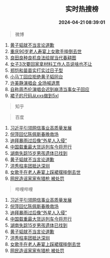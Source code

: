 <div align="center"><h2>实时热搜榜</h2><h4>2024-04-21 08:39:01</h4></div>

> 微博  

1. [黄子韬就不当言论道歉](https://s.weibo.com/weibo?q=%23%E9%BB%84%E5%AD%90%E9%9F%AC%E5%B0%B1%E4%B8%8D%E5%BD%93%E8%A8%80%E8%AE%BA%E9%81%93%E6%AD%89%23&t=31&band_rank=1&Refer=top)<br />
2. [重庆90岁老人寿宴上女歌手摔倒去世](https://s.weibo.com/weibo?q=%23%E9%87%8D%E5%BA%8690%E5%B2%81%E8%80%81%E4%BA%BA%E5%AF%BF%E5%AE%B4%E4%B8%8A%E5%A5%B3%E6%AD%8C%E6%89%8B%E6%91%94%E5%80%92%E5%8E%BB%E4%B8%96%23&t=31&band_rank=2&Refer=top)<br />
3. [良田良种良机良法绘就当代春耕图](https://s.weibo.com/weibo?q=%23%E8%89%AF%E7%94%B0%E8%89%AF%E7%A7%8D%E8%89%AF%E6%9C%BA%E8%89%AF%E6%B3%95%E7%BB%98%E5%B0%B1%E5%BD%93%E4%BB%A3%E6%98%A5%E8%80%95%E5%9B%BE%23&t=31&band_rank=3&Refer=top)<br />
4. [女子3次要回家拿材料工作人员说啥也不让](https://s.weibo.com/weibo?q=%23%E5%A5%B3%E5%AD%903%E6%AC%A1%E8%A6%81%E5%9B%9E%E5%AE%B6%E6%8B%BF%E6%9D%90%E6%96%99%E5%B7%A5%E4%BD%9C%E4%BA%BA%E5%91%98%E8%AF%B4%E5%95%A5%E4%B9%9F%E4%B8%8D%E8%AE%A9%23&t=31&band_rank=4&Refer=top)<br />
5. [郑恺和苗苗实打实过日子型](https://s.weibo.com/weibo?q=%23%E9%83%91%E6%81%BA%E5%92%8C%E8%8B%97%E8%8B%97%E5%AE%9E%E6%89%93%E5%AE%9E%E8%BF%87%E6%97%A5%E5%AD%90%E5%9E%8B%23&t=31&band_rank=5&Refer=top)<br />
6. [小马丁回应拒绝黄子韬同台](https://s.weibo.com/weibo?q=%23%E5%B0%8F%E9%A9%AC%E4%B8%81%E5%9B%9E%E5%BA%94%E6%8B%92%E7%BB%9D%E9%BB%84%E5%AD%90%E9%9F%AC%E5%90%8C%E5%8F%B0%23&t=31&band_rank=6&Refer=top)<br />
7. [许美静演唱会 全场喊退票](https://s.weibo.com/weibo?q=%E8%AE%B8%E7%BE%8E%E9%9D%99%E6%BC%94%E5%94%B1%E4%BC%9A%20%E5%85%A8%E5%9C%BA%E5%96%8A%E9%80%80%E7%A5%A8&t=31&band_rank=7&Refer=top)<br />
8. [自称周杰伦演唱会迟到崩溃当事女子回应](https://s.weibo.com/weibo?q=%23%E8%87%AA%E7%A7%B0%E5%91%A8%E6%9D%B0%E4%BC%A6%E6%BC%94%E5%94%B1%E4%BC%9A%E8%BF%9F%E5%88%B0%E5%B4%A9%E6%BA%83%E5%BD%93%E4%BA%8B%E5%A5%B3%E5%AD%90%E5%9B%9E%E5%BA%94%23&t=31&band_rank=8&Refer=top)<br />
9. [裙子的尺码从xxs做到5xl](https://s.weibo.com/weibo?q=%E8%A3%99%E5%AD%90%E7%9A%84%E5%B0%BA%E7%A0%81%E4%BB%8Exxs%E5%81%9A%E5%88%B05xl&t=31&band_rank=9&Refer=top)<br />

> 知乎  


> 百度  

1. [习近平引领网信事业高质量发展](https://www.baidu.com/s?wd=%E4%B9%A0%E8%BF%91%E5%B9%B3%E5%BC%95%E9%A2%86%E7%BD%91%E4%BF%A1%E4%BA%8B%E4%B8%9A%E9%AB%98%E8%B4%A8%E9%87%8F%E5%8F%91%E5%B1%95&sa=fyb_news&rsv_dl=fyb_news)<br />
2. [倪萍回忆陈佩斯春晚救场](https://www.baidu.com/s?wd=%E5%80%AA%E8%90%8D%E5%9B%9E%E5%BF%86%E9%99%88%E4%BD%A9%E6%96%AF%E6%98%A5%E6%99%9A%E6%95%91%E5%9C%BA&sa=fyb_news&rsv_dl=fyb_news)<br />
3. [迪拜暴雨过后像“外星人入侵”](https://www.baidu.com/s?wd=%E8%BF%AA%E6%8B%9C%E6%9A%B4%E9%9B%A8%E8%BF%87%E5%90%8E%E5%83%8F%E2%80%9C%E5%A4%96%E6%98%9F%E4%BA%BA%E5%85%A5%E4%BE%B5%E2%80%9D&sa=fyb_news&rsv_dl=fyb_news)<br />
4. [中国载重最大货运列车今将开行](https://www.baidu.com/s?wd=%E4%B8%AD%E5%9B%BD%E8%BD%BD%E9%87%8D%E6%9C%80%E5%A4%A7%E8%B4%A7%E8%BF%90%E5%88%97%E8%BD%A6%E4%BB%8A%E5%B0%86%E5%BC%80%E8%A1%8C&sa=fyb_news&rsv_dl=fyb_news)<br />
5. [湖南失踪15岁男孩遗体已找到](https://www.baidu.com/s?wd=%E6%B9%96%E5%8D%97%E5%A4%B1%E8%B8%AA15%E5%B2%81%E7%94%B7%E5%AD%A9%E9%81%97%E4%BD%93%E5%B7%B2%E6%89%BE%E5%88%B0&sa=fyb_news&rsv_dl=fyb_news)<br />
6. [黄子韬就不当言论道歉](https://www.baidu.com/s?wd=%E9%BB%84%E5%AD%90%E9%9F%AC%E5%B0%B1%E4%B8%8D%E5%BD%93%E8%A8%80%E8%AE%BA%E9%81%93%E6%AD%89&sa=fyb_news&rsv_dl=fyb_news)<br />
7. [洪秀柱率团抵达深圳](https://www.baidu.com/s?wd=%E6%B4%AA%E7%A7%80%E6%9F%B1%E7%8E%87%E5%9B%A2%E6%8A%B5%E8%BE%BE%E6%B7%B1%E5%9C%B3&sa=fyb_news&rsv_dl=fyb_news)<br />
8. [女歌手在老人寿宴上踩裙摆摔倒去世](https://www.baidu.com/s?wd=%E5%A5%B3%E6%AD%8C%E6%89%8B%E5%9C%A8%E8%80%81%E4%BA%BA%E5%AF%BF%E5%AE%B4%E4%B8%8A%E8%B8%A9%E8%A3%99%E6%91%86%E6%91%94%E5%80%92%E5%8E%BB%E4%B8%96&sa=fyb_news&rsv_dl=fyb_news)<br />
9. [网民造谣家家有猎枪 被处罚](https://www.baidu.com/s?wd=%E7%BD%91%E6%B0%91%E9%80%A0%E8%B0%A3%E5%AE%B6%E5%AE%B6%E6%9C%89%E7%8C%8E%E6%9E%AA+%E8%A2%AB%E5%A4%84%E7%BD%9A&sa=fyb_news&rsv_dl=fyb_news)<br />

> 哔哩哔哩  

1. [习近平引领网信事业高质量发展](https://www.baidu.com/s?wd=%E4%B9%A0%E8%BF%91%E5%B9%B3%E5%BC%95%E9%A2%86%E7%BD%91%E4%BF%A1%E4%BA%8B%E4%B8%9A%E9%AB%98%E8%B4%A8%E9%87%8F%E5%8F%91%E5%B1%95&sa=fyb_news&rsv_dl=fyb_news)<br />
2. [倪萍回忆陈佩斯春晚救场](https://www.baidu.com/s?wd=%E5%80%AA%E8%90%8D%E5%9B%9E%E5%BF%86%E9%99%88%E4%BD%A9%E6%96%AF%E6%98%A5%E6%99%9A%E6%95%91%E5%9C%BA&sa=fyb_news&rsv_dl=fyb_news)<br />
3. [迪拜暴雨过后像“外星人入侵”](https://www.baidu.com/s?wd=%E8%BF%AA%E6%8B%9C%E6%9A%B4%E9%9B%A8%E8%BF%87%E5%90%8E%E5%83%8F%E2%80%9C%E5%A4%96%E6%98%9F%E4%BA%BA%E5%85%A5%E4%BE%B5%E2%80%9D&sa=fyb_news&rsv_dl=fyb_news)<br />
4. [中国载重最大货运列车今将开行](https://www.baidu.com/s?wd=%E4%B8%AD%E5%9B%BD%E8%BD%BD%E9%87%8D%E6%9C%80%E5%A4%A7%E8%B4%A7%E8%BF%90%E5%88%97%E8%BD%A6%E4%BB%8A%E5%B0%86%E5%BC%80%E8%A1%8C&sa=fyb_news&rsv_dl=fyb_news)<br />
5. [湖南失踪15岁男孩遗体已找到](https://www.baidu.com/s?wd=%E6%B9%96%E5%8D%97%E5%A4%B1%E8%B8%AA15%E5%B2%81%E7%94%B7%E5%AD%A9%E9%81%97%E4%BD%93%E5%B7%B2%E6%89%BE%E5%88%B0&sa=fyb_news&rsv_dl=fyb_news)<br />
6. [黄子韬就不当言论道歉](https://www.baidu.com/s?wd=%E9%BB%84%E5%AD%90%E9%9F%AC%E5%B0%B1%E4%B8%8D%E5%BD%93%E8%A8%80%E8%AE%BA%E9%81%93%E6%AD%89&sa=fyb_news&rsv_dl=fyb_news)<br />
7. [洪秀柱率团抵达深圳](https://www.baidu.com/s?wd=%E6%B4%AA%E7%A7%80%E6%9F%B1%E7%8E%87%E5%9B%A2%E6%8A%B5%E8%BE%BE%E6%B7%B1%E5%9C%B3&sa=fyb_news&rsv_dl=fyb_news)<br />
8. [女歌手在老人寿宴上踩裙摆摔倒去世](https://www.baidu.com/s?wd=%E5%A5%B3%E6%AD%8C%E6%89%8B%E5%9C%A8%E8%80%81%E4%BA%BA%E5%AF%BF%E5%AE%B4%E4%B8%8A%E8%B8%A9%E8%A3%99%E6%91%86%E6%91%94%E5%80%92%E5%8E%BB%E4%B8%96&sa=fyb_news&rsv_dl=fyb_news)<br />
9. [网民造谣家家有猎枪 被处罚](https://www.baidu.com/s?wd=%E7%BD%91%E6%B0%91%E9%80%A0%E8%B0%A3%E5%AE%B6%E5%AE%B6%E6%9C%89%E7%8C%8E%E6%9E%AA+%E8%A2%AB%E5%A4%84%E7%BD%9A&sa=fyb_news&rsv_dl=fyb_news)<br />
